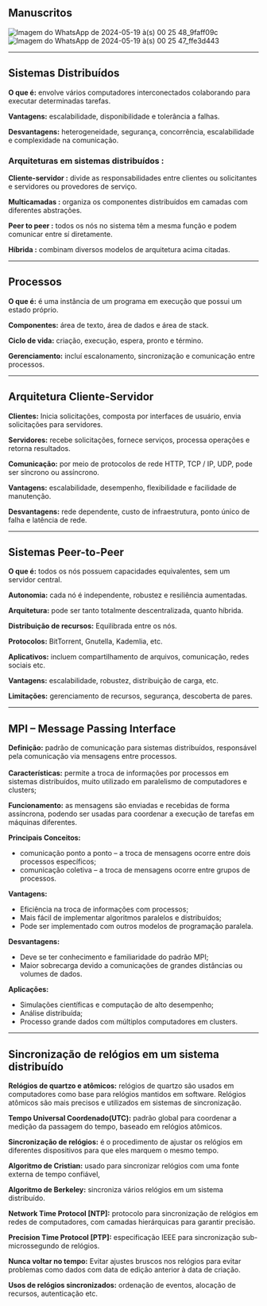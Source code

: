 ## Manuscritos

![Imagem do WhatsApp de 2024-05-19 à(s) 00 25 48_9faff09c](https://github.com/AnaJessicaSS/livro-sistemas-distribuidos/assets/92233185/4aab26fb-3b25-47c6-9aca-40c6d377eda6)
![Imagem do WhatsApp de 2024-05-19 à(s) 00 25 47_ffe3d443](https://github.com/AnaJessicaSS/livro-sistemas-distribuidos/assets/92233185/b824f244-4890-453a-a4ab-051030447bdc)

***
 
## Sistemas Distribuídos

**O que é:** envolve vários computadores interconectados colaborando para executar determinadas tarefas.

**Vantagens:** escalabilidade, disponibilidade e tolerância a falhas.

**Desvantagens:** heterogeneidade, segurança, concorrência, escalabilidade e complexidade na comunicação.

### Arquiteturas em sistemas distribuídos :

**Cliente-servidor :** divide as responsabilidades entre clientes ou solicitantes e servidores ou provedores de serviço.

**Multicamadas :** organiza os componentes distribuídos em camadas com diferentes abstrações.

**Peer to peer :** todos os nós no sistema têm a mesma função e podem comunicar entre sí diretamente.

**Híbrida :** combinam diversos modelos de arquitetura acima citadas.

***

## Processos

**O que é:** é uma instância de um programa em execução que possui um estado próprio.

**Componentes:** área de texto, área de dados e área de stack.

**Ciclo de vida:** criação, execução, espera, pronto e término.

**Gerenciamento:** incluí escalonamento, sincronização e comunicação entre processos.  

***

## Arquitetura Cliente-Servidor

**Clientes:** Inicia solicitações, composta por interfaces de usuário, envia solicitações para servidores.

**Servidores:** recebe solicitações, fornece serviços, processa operações e retorna resultados.

**Comunicação:** por meio de protocolos de rede HTTP, TCP / IP, UDP, pode ser síncrono ou assíncrono.

**Vantagens:** escalabilidade, desempenho, flexibilidade e facilidade de manutenção.

**Desvantagens:** rede dependente, custo de infraestrutura, ponto único de falha e latência de rede.  

***

## Sistemas Peer-to-Peer

**O que é:** todos os nós possuem capacidades equivalentes, sem um servidor central.

**Autonomia:** cada nó é independente, robustez e resiliência aumentadas.

**Arquitetura:** pode ser tanto totalmente descentralizada, quanto híbrida.

**Distribuição de recursos:** Equilibrada entre os nós.

**Protocolos:** BitTorrent, Gnutella, Kademlia, etc.

**Aplicativos:** incluem compartilhamento de arquivos, comunicação, redes sociais etc.

**Vantagens:** escalabilidade, robustez, distribuição de carga, etc.

**Limitações:** gerenciamento de recursos, segurança, descoberta de pares.

***

## MPI – Message Passing Interface

**Definição:** padrão de comunicação para sistemas distribuídos, responsável pela comunicação via mensagens entre processos.  
<br/>**Características:** permite a troca de informações por processos em sistemas distribuídos, muito utilizado em paralelismo de computadores e clusters;

**Funcionamento:** as mensagens são enviadas e recebidas de forma assíncrona, podendo ser usadas para coordenar a execução de tarefas em máquinas diferentes.

**Principais Conceitos:**

- comunicação ponto a ponto – a troca de mensagens ocorre entre dois processos específicos;
- comunicação coletiva – a troca de mensagens ocorre entre grupos de processos.

**Vantagens:**

- Eficiência na troca de informações com processos;
- Mais fácil de implementar algoritmos paralelos e distribuídos;
- Pode ser implementado com outros modelos de programação paralela.

**Desvantagens:**

- Deve se ter conhecimento e familiaridade do padrão MPI;
- Maior sobrecarga devido a comunicações de grandes distâncias ou volumes de dados.

**Aplicações:**

- Simulações científicas e computação de alto desempenho;
- Análise distribuída;
- Processo grande dados com múltiplos computadores em clusters.

***

## Sincronização de relógios em um sistema distribuído

**Relógios de quartzo e atômicos:** relógios de quartzo são usados em computadores como base para relógios mantidos em software. Relógios atômicos são mais precisos e utilizados em sistemas de sincronização.

**Tempo Universal Coordenado(UTC):** padrão global para coordenar a medição da passagem do tempo, baseado em relógios atômicos.

**Sincronização de relógios:** é o procedimento de ajustar os relógios em diferentes dispositivos para que eles marquem o mesmo tempo.

**Algoritmo de Cristian:** usado para sincronizar relógios com uma fonte externa de tempo confiável,

**Algoritmo de Berkeley:** sincroniza vários relógios em um sistema distribuído.

**Network Time Protocol \[NTP\]:** protocolo para sincronização de relógios em redes de computadores, com camadas hierárquicas para garantir precisão.

**Precision Time Protocol \[PTP\]:** especificação IEEE para sincronização sub-microssegundo de relógios.

**Nunca voltar no tempo:** Evitar ajustes bruscos nos relógios para evitar problemas como dados com data de edição anterior à data de criação.

**Usos de relógios sincronizados:** ordenação de eventos, alocação de recursos, autenticação etc.
